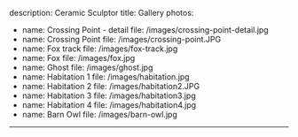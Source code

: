 description: Ceramic Sculptor
title: Gallery
photos:
  - name: Crossing Point - detail
    file: /images/crossing-point-detail.jpg
  - name: Crossing Point
    file: /images/crossing-point.JPG
  - name: Fox track
    file: /images/fox-track.jpg
  - name: Fox
    file: /images/fox.jpg
  - name: Ghost 
    file: /images/ghost.jpg
  - name: Habitation 1
    file: /images/habitation.jpg
  - name: Habitation 2
    file: /images/habitation2.JPG
  - name: Habitation 3
    file: /images/habitation3.jpg
  - name: Habitation 4
    file: /images/habitation4.jpg
  - name: Barn Owl
    file: /images/barn-owl.jpg
---
